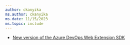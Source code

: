 ```yaml
---
author: ckanyika
ms.author: ckanyika
ms.date: 11/15/2023
ms.topic: include
---
```


- [New version of the Azure DevOps Web Extension SDK ](#new-version-of-the-azure-devops-web-extension-sdk)